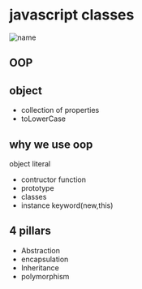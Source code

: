 # javascript classes

![name](https://itsagar.com/assets/v3/images/page/javascript.webp)

## OOP

## object
- collection of properties
- toLowerCase

## why we use oop
object literal

- contructor function
- prototype
- classes
- instance keyword(new,this)


## 4 pillars
- Abstraction
- encapsulation
- Inheritance
- polymorphism
